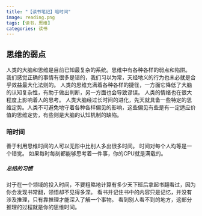 ```yaml
---
title: "【读书笔记】暗时间"
image: reading.png
tags: [读书，思维]
categories: 读书
---
```


## 思维的弱点
人类的大脑和思维是目前已知最复杂的系统。思维中有各种各样的弱点和陷阱。
我们感觉正确的事情有很多是错的，我们习以为常，天经地义的行为也未必就是合乎效益最大化法则的。
人类的思维充满着各种各样的捷径，一方面它降低了大脑的认知复杂性，有助于做出判断，另一方面也会导致谬误。
人类的情绪也在很大程度上影响着人的思考。
人类大脑经过长时间的进化，先天就具备一些特定的思维定势。人类不可避免地守着各种各样偏见的影响，这些偏见有些是有一定适应价值的思维定势，有些则是大脑的认知机制的缺陷。

### 暗时间
善于利用思维时间的人可以无形中比别人多出很多时间。
时间对每个人均等是一个错觉。
如果每时每刻都能够思考着一件事，你的CPU就是满载的。

##### 总结的习惯
对于在一个领域的投入时间，不要粗略地计算有多少天下班后拿起书翻看过，因为你会发现书常翻，领悟却不见得多深。
看书并记住书中的内容只是记忆，并没有涉及推理，只有靠推理才能深入了解一个事物。
看到别人看不到的地方，这部分推理的过程就是你的思维时间。
